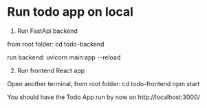 # Run todo app on local

1. Run FastApi backend

from root folder:
cd todo-backend

run backend:
uvicorn main:app --reload

2. Run frontend React app

Open another terminal, from root folder:
cd todo-frontend
npm start

You should have the Todo App run by now on http://localhost:3000/